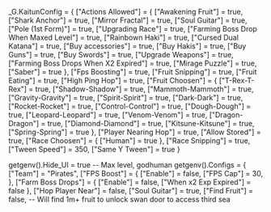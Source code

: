 
_G.KaitunConfig = {
    ["Actions Allowed"] = {
      ["Awakening Fruit"] = true,
      ["Shark Anchor"] = true,
      ["Mirror Fractal"] = true,
      ["Soul Guitar"] = true,
      ["Pole (1st Form)"] = true,
      ["Upgrading Race"] = true,
      ["Farming Boss Drop When Maxed Level"] = true,
      ["Rainbown Haki"] = true,
      ["Cursed Dual Katana"] = true,
      ["Buy accessories"] = true,
      ["Buy Hakis"] = true,
      ["Buy Guns"] = true,
      ["Buy Swords"] = true,
      ["Upgrade Weapons"] = true,
      ["Farming Boss Drops When X2 Expired"] = true,
      ["Mirage Puzzle"] = true,
      ["Saber"] = true
    },
    ["Fps Boosting"] = true,
    ["Fruit Snipping"] = true,
    ["Fruit Eating"] = true,
    ["High Ping Hop"] = true,
    ["Fruit Choosen"] = {
      ["T-Rex-T-Rex"] = true,
      ["Shadow-Shadow"] = true,
      ["Mammoth-Mammoth"] = true,
      ["Gravity-Gravity"] = true,
      ["Spirit-Spirit"] = true,
      ["Dark-Dark"] = true,
      ["Rocket-Rocket"] = true,
      ["Control-Control"] = true,
      ["Dough-Dough"] = true,
      ["Leopard-Leopard"] = true,
      ["Venom-Venom"] = true,
      ["Dragon-Dragon"] = true,
      ["Diamond-Diamond"] = true,
      ["Kitsune-Kitsune"] = true,
      ["Spring-Spring"] = true
    },
    ["Player Nearing Hop"] = true,
    ["Allow Stored"] = true,
    ["Race Choosen"] = {
      ["Human"] = true
    },
    ["Race Snipping"] = true,
    ["Tween Speed"] = 350,
    ["Same Y Tween"] = true
}


getgenv().Hide_UI = true 
-- Max level, godhuman
getgenv().Configs = {
    ["Team"] = "Pirates",
    ["FPS Boost"] = {
        ["Enable"] = false,
        ["FPS Cap"] = 30,
    },
    ["Farm Boss Drops"] = {
        ["Enable"] = false,
        ["When x2 Exp Expired"] = false
    },
    ["Hop Player Near"] = false,
    ["Soul Guitar"] = true,
    ["Find Fruit"] = false, -- Will find 1m+ fruit to unlock swan door to access third sea
    
